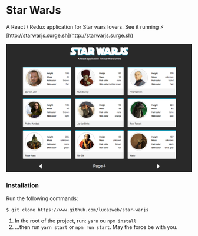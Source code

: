 # Star WarJs

A React / Redux application for Star wars lovers. See it running ⚡️ [http://starwarjs.surge.sh](http://starwarjs.surge.sh)

![Star WarJs](screenshot.png)


### Installation

Run the following commands:

```
$ git clone https://www.github.com/lucazweb/star-warjs
```

1. In the root of the project, run: `yarn` ou `npm install`
2. ...then run `yarn start` or `npm run start`. May the force be with you.

